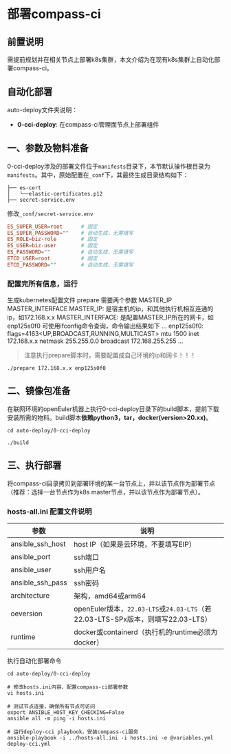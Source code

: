 # 部署compass-ci

## 前置说明
需提前规划并在相关节点上部署k8s集群，本文介绍为在现有k8s集群上自动化部署compass-ci。

## 自动化部署
auto-deploy文件夹说明：
- **0-cci-deploy**: 在compass-ci管理面节点上部署组件


## 一、参数及物料准备

0-cci-deploy涉及的部署文件位于`manifests`目录下，本节默认操作根目录为`manifests`。其中，原始配置在`_conf`下，其最终生成目录结构如下：

```shell
├── es-cert
│   └──elastic-certificates.p12
├── secret-service.env
```

修改`_conf/secret-service.env`

```toml
ES_SUPER_USER=root      # 固定
ES_SUPER_PASSWORD=""    # 自动生成，无需填写
ES_ROLE=biz-role        # 固定
ES_USER=biz-user        # 固定
ES_PASSWORD=""          # 自动生成，无需填写
ETCD_USER=root          # 固定
ETCD_PASSWORD=""        # 自动生成，无需填写
```

### 配置完所有信息，运行

生成kubernetes配置文件
prepare 需要两个参数 MASTER_IP MASTER_INTERFACE
MASTER_IP: 是宿主机的ip，和其他执行机相互连通的ip，如172.168.x.x
MASTER_INTERFACE: 是配置MASTER_IP所在的网卡，如enp125s0f0
可使用ifconfig命令查询，命令输出结果如下
...
enp125s0f0: flags=4163<UP,BROADCAST,RUNNING,MULTICAST>  mtu 1500
        inet 172.168.x.x  netmask 255.255.0.0  broadcast 172.168.255.255
...
> 注意执行prepare脚本时，需要配置成自己环境的ip和网卡！！！
```shell
./prepare 172.168.x.x enp125s0f0
```

## 二、镜像包准备

在联网环境的openEuler机器上执行0-cci-deploy目录下的build脚本，提前下载安装所需的物料。build脚本**依赖python3，tar，docker(version>20.xx)**。

```shell
cd auto-deploy/0-cci-deploy

./build

```

## 三、执行部署

将compass-ci目录拷贝到部署环境的某一台节点上，并以该节点作为部署节点（推荐：选择一台节点作为k8s master节点，并以该节点作为部署节点）。

### hosts-all.ini 配置文件说明

| 参数 | 说明 |
| --- | --- |
| ansible_ssh_host | host IP（如果是云环境，不要填写EIP） |
| ansible_port | ssh端口 |
| ansible_user | ssh用户名 |
| ansible_ssh_pass | ssh密码 |
| architecture | 架构，amd64或arm64 |
| oeversion | openEuler版本，`22.03-LTS`或`24.03-LTS`（若22.03-LTS-SPx版本，则填写22.03-LTS）|
| runtime | docker或containerd（执行机的runtime必须为docker）|

执行自动化部署命令

```shell
cd auto-deploy/0-cci-deploy

# 修改hosts.ini内容，配置compass-ci部署参数
vi hosts.ini

# 测试节点连接，确保所有节点可访问
export ANSIBLE_HOST_KEY_CHECKING=False
ansible all -m ping -i hosts.ini

# 运行deploy-cci playbook，安装compass-ci服务
ansible-playbook -i ../hosts-all.ini -i hosts.ini -e @variables.yml deploy-cci.yml
```
